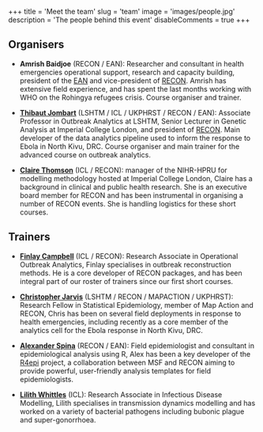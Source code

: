 +++
title = 'Meet the team'
slug = 'team'
image = 'images/people.jpg'
description = 'The people behind this event'
disableComments = true
+++





## Organisers

* **Amrish Baidjoe** (RECON / EAN): Researcher and consultant in health
  emergencies operational support, research and capacity building, president of
  the [EAN](https://epietalumni.net/) and vice-president of
  [RECON](https://www.repidemicsconsortium.org/). Amrish has extensive field
  experience, and has spent the last months working with WHO on the Rohingya
  refugees crisis. Course organiser and trainer.


* [**Thibaut Jombart**](https://thibautjombart.netlify.com/) (LSHTM / ICL /
  UKPHRST / RECON / EAN): Associate Professor in Outbreak Analytics at LSHTM, Senior
  Lecturer in Genetic Analysis at Imperial College London, and president of
  [RECON](https://www.repidemicsconsortium.org/). Main developer of the data
  analytics pipeline used to inform the response to Ebola in North Kivu,
  DRC. Course organiser and main trainer for the advanced course on outbreak
  analytics.


* [**Claire Thomson**](https://www.imperial.ac.uk/people/c.thomson) (ICL /
  RECON): manager of the NIHR-HPRU for modelling methodology hosted at Imperial
  College London, Claire has a background in clinical and public health
  research. She is an executive board member for RECON and has been instrumental in
  organising a number of RECON events. She is handling logistics for these short
  courses.




## Trainers

<!-- * [**Amy Gimma**](https://www.lshtm.ac.uk/aboutus/people/gimma.amy) (LSHTM / -->
<!--   RECON): Research Fellow in Outbreak Analytics, Amy is a trained nurse with -->
<!--   field experience, an infectious disease epidemiologist and a professional -->
<!--   software developer. She is involved in a development of methods and tools for -->
<!--   outbreak response analytics. -->



* [**Finlay Campbell**](https://www.imperial.ac.uk/people/f.campbell15) (ICL /
  RECON): Research Associate in Operational Outbreak Analytics, Finlay
  specialises in outbreak reconstruction methods. He is a core developer of
  RECON packages, and has been integral part of our roster of trainers since our
  first short courses.
  

* [**Christopher Jarvis**](https://uk.linkedin.com/in/c-jarvis) (LSHTM / RECON /
  MAPACTION / UKPHRST): Research Fellow in Statistical Epidemiology, member of Map Action
  and RECON, Chris has been on several field deployments in response to health
  emergencies, including recently as a core member of the analytics cell for the
  Ebola response in North Kivu, DRC.


* [**Alexander Spina**](https://github.com/aspina7) (RECON / EAN): Field
  epidemiologist and consultant in epidemiological analysis using R, Alex has
  been a key developer of the [R4epi](https://github.com/R4EPI/sitrep) project,
  a collaboration between MSF and RECON aiming to provide powerful,
  user-friendly analysis templates for field epidemiologists.


* [**Lilith Whittles**](https://lilithwhittles.com/) (ICL): Research Associate
  in Infectious Disease Modelling, Lilith specialises in transmission dynamics
  modelling and has worked on a variety of bacterial pathogens including bubonic
  plague and super-gonorrhoea.
  

